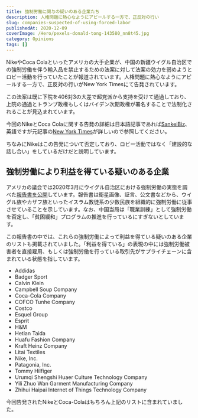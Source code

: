 ```yaml
---
title: 強制労働に関与の疑いのある企業たち
description: 人権問題に熱心なようにアピールする一方で、正反対の行い
slug: companies-suspected-of-using-forced-labor
publishedAt: 2020-12-09
coverImage: /Hero/pexels-donald-tong-143580_nn8t45.jpg
category: Opinions
tags: []
---
```


NikeやCoca Colaといったアメリカの大手企業が、中国の新疆ウイグル自治区での強制労働を伴う輸入品を禁止するための法案に対して法案の効力を弱めようとロビー活動を行っていたことが報道されています。人権問題に熱心なようにアピールする一方で、正反対の行いがNew York Timesにて告発されています。

この法案は既に下院を406対3の大差で超党派から支持を受けて通過しており、上院の通過とトランプ政権もしくはバイデン次期政権が署名することで法制化されることが見込まれています。

今回のNikeとCoca Colaに関する告発の詳細は日本語記事であれば[SankeiBiz](https://www.sankeibiz.jp/macro/news/201204/mcb2012041245020-n1.htm)、英語ですが元記事の[New York Times](https://www.nytimes.com/2020/11/29/business/economy/nike-coca-cola-xinjiang-forced-labor-bill.html)が詳しいので参照してください。

ちなみにNikeはこの告発について否定しており、ロビー活動ではなく「建設的な話し合い」をしているだけだと説明しています。

## 強制労働により利益を得ている疑いのある企業

アメリカの議会では2020年3月にウイグル自治区における強制労働の実態を調べた[報告書を公開](https://www.cecc.gov/sites/chinacommission.house.gov/files/documents/CECC%20Staff%20Report%20March%202020%20-%20Global%20Supply%20Chains%2C%20Forced%20Labor%2C%20and%20the%20Xinjiang%20Uyghur%20Autonomous%20Region.pdf)しています。報告書は衛星画像、証言、公文書などから、ウイグル族やカザフ族といったイスラム教徒系の少数民族を組織的に強制労働に従事させていることを示しています。なお、中国当局は「職業訓練」として強制労働を否定し、「貧困緩和」プログラムの推進を行っているにすぎないとしています。

この報告書の中では、これらの強制労働によって利益を得ている疑いのある企業のリストも掲載されていました。「利益を得ている」の表現の中には強制労働被害者を直接雇用、もしくは強制労働を行っている取引先がサプライチェーンに含まれている状態を指しています。

- Addidas
- Badger Sport
- Calvin Klein
- Campbell Soup Company
- Coca-Cola Company
- COFCO Tunhe Company
- Costco
- Esquel Group
- Esprit
- H&M
- Hetian Taida
- Huafu Fashion Company
- Kraft Heinz Company
- Litai Textiles
- Nike, Inc.
- Patagonia, Inc.
- Tommy Hilfiger
- Urumqi Shengshi Huaer Culture Technology Company
- Yili Zhuo Wan Garment Manufacturing Company
- Zhihui Haipai Internet of Things Technology Company

今回告発されたNikeとCoca-Colaはもちろん上記のリストに含まれていました。

